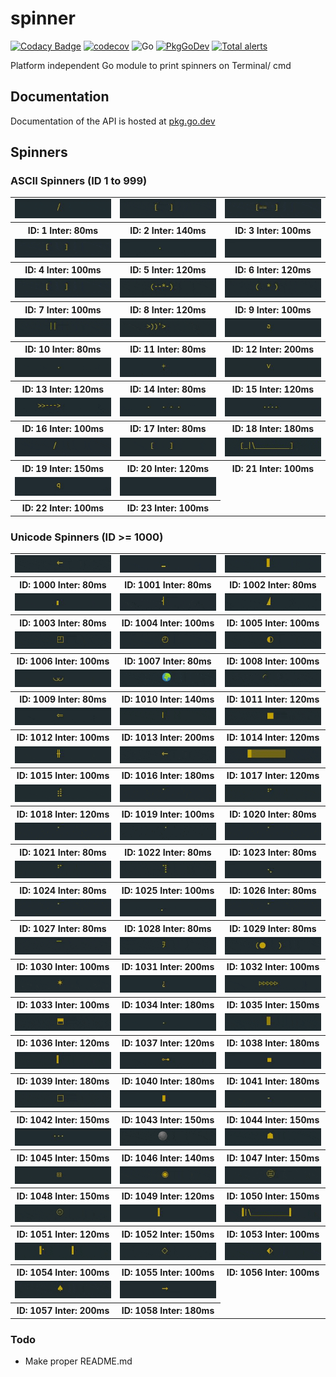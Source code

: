 # spinner

[![Codacy Badge](https://api.codacy.com/project/badge/Grade/c0c8fe5903194ebcbe781a8c3966d249)](https://app.codacy.com/manual/yashhanda7/spinner?utm_source=github.com&utm_medium=referral&utm_content=Yash-Handa/spinner&utm_campaign=Badge_Grade_Dashboard)
[![codecov](https://codecov.io/gh/Yash-Handa/spinner/branch/master/graph/badge.svg)](https://codecov.io/gh/Yash-Handa/spinner)
![Go](https://github.com/Yash-Handa/spinner/workflows/Go/badge.svg)
[![PkgGoDev](https://pkg.go.dev/badge/github.com/Yash-Handa/spinner)](https://pkg.go.dev/github.com/Yash-Handa/spinner)
[![Total alerts](https://img.shields.io/lgtm/alerts/g/Yash-Handa/spinner.svg?logo=lgtm&logoWidth=18)](https://lgtm.com/projects/g/Yash-Handa/spinner/alerts/)

Platform independent Go module to print spinners on Terminal/ cmd

## Documentation

Documentation of the API is hosted at [pkg.go.dev](https://pkg.go.dev/github.com/Yash-Handa/spinner)

## Spinners

### ASCII Spinners (ID 1 to 999)

<table>
  <tr>
    <td><img src="/.github/gifs/1-80.gif" alt="ID: 1 Inter: 80ms"></td>
    <td><img src="/.github/gifs/2-140.gif" alt="ID: 2 Inter: 140ms"></td>
    <td><img src="/.github/gifs/3-100.gif" alt="ID: 3 Inter: 100ms"></td>
  </tr>
  <tr>
    <th>ID: 1 Inter: 80ms</th>
    <th>ID: 2 Inter: 140ms</th>
    <th>ID: 3 Inter: 100ms</th>
  </tr>
  <tr>
    <td><img src="/.github/gifs/4-100.gif" alt="ID: 4 Inter: 100ms"></td>
    <td><img src="/.github/gifs/5-120.gif" alt="ID: 5 Inter: 120ms"></td>
    <td><img src="/.github/gifs/6-120.gif" alt="ID: 6 Inter: 120ms"></td>
  </tr>
  <tr>
    <th>ID: 4 Inter: 100ms</th>
    <th>ID: 5 Inter: 120ms</th>
    <th>ID: 6 Inter: 120ms</th>
  </tr>
  <tr>
    <td><img src="/.github/gifs/7-100.gif" alt="ID: 7 Inter: 100ms"></td>
    <td><img src="/.github/gifs/8-120.gif" alt="ID: 8 Inter: 120ms"></td>
    <td><img src="/.github/gifs/9-100.gif" alt="ID: 9 Inter: 100ms"></td>
  </tr>
  <tr>
    <th>ID: 7 Inter: 100ms</th>
    <th>ID: 8 Inter: 120ms</th>
    <th>ID: 9 Inter: 100ms</th>
  </tr>
  <tr>
    <td><img src="/.github/gifs/10-80.gif" alt="ID: 10 Inter: 80ms"></td>
    <td><img src="/.github/gifs/11-80.gif" alt="ID: 11 Inter: 80ms"></td>
    <td><img src="/.github/gifs/12-200.gif" alt="ID: 12 Inter: 200ms"></td>
  </tr>
  <tr>
    <th>ID: 10 Inter: 80ms</th>
    <th>ID: 11 Inter: 80ms</th>
    <th>ID: 12 Inter: 200ms</th>
  </tr>
  <tr>
    <td><img src="/.github/gifs/13-120.gif" alt="ID: 13 Inter: 120ms"></td>
    <td><img src="/.github/gifs/14-80.gif" alt="ID: 14 Inter: 80ms"></td>
    <td><img src="/.github/gifs/15-120.gif" alt="ID: 15 Inter: 120ms"></td>
  </tr>
  <tr>
    <th>ID: 13 Inter: 120ms</th>
    <th>ID: 14 Inter: 80ms</th>
    <th>ID: 15 Inter: 120ms</th>
  </tr>
  <tr>
    <td><img src="/.github/gifs/16-100.gif" alt="ID: 16 Inter: 100ms"></td>
    <td><img src="/.github/gifs/17-80.gif" alt="ID: 17 Inter: 80ms"></td>
    <td><img src="/.github/gifs/18-180.gif" alt="ID: 18 Inter: 180ms"></td>
  </tr>
  <tr>
    <th>ID: 16 Inter: 100ms</th>
    <th>ID: 17 Inter: 80ms</th>
    <th>ID: 18 Inter: 180ms</th>
  </tr>
  <tr>
    <td><img src="/.github/gifs/19-150.gif" alt="ID: 19 Inter: 150ms"></td>
    <td><img src="/.github/gifs/20-120.gif" alt="ID: 20 Inter: 120ms"></td>
    <td><img src="/.github/gifs/21-100.gif" alt="ID: 21 Inter: 100ms"></td>
  </tr>
  <tr>
    <th>ID: 19 Inter: 150ms</th>
    <th>ID: 20 Inter: 120ms</th>
    <th>ID: 21 Inter: 100ms</th>
  </tr>
  <tr>
    <td><img src="/.github/gifs/22-100.gif" alt="ID: 22 Inter: 100ms"></td>
    <td><img src="/.github/gifs/23-100.gif" alt="ID: 23 Inter: 100ms"></td>
  </tr>
  <tr>
    <th>ID: 22 Inter: 100ms</th>
    <th>ID: 23 Inter: 100ms</th>
  </tr>
</table>

### Unicode Spinners (ID >= 1000)

<table>
  <tr>
    <td><img src="/.github/gifs/1000-80.gif" alt="ID: 1000 Inter: 80ms"></td>
    <td><img src="/.github/gifs/1001-80.gif" alt="ID: 1001 Inter: 80ms"></td>
    <td><img src="/.github/gifs/1002-80.gif" alt="ID: 1002 Inter: 80ms"></td>
  </tr>
  <tr>
    <th>ID: 1000 Inter: 80ms</th>
    <th>ID: 1001 Inter: 80ms</th>
    <th>ID: 1002 Inter: 80ms</th>
  </tr>
  <tr>
    <td><img src="/.github/gifs/1003-80.gif" alt="ID: 1003 Inter: 80ms"></td>
    <td><img src="/.github/gifs/1004-100.gif" alt="ID: 1004 Inter: 100ms"></td>
    <td><img src="/.github/gifs/1005-100.gif" alt="ID: 1005 Inter: 100ms"></td>
  </tr>
  <tr>
    <th>ID: 1003 Inter: 80ms</th>
    <th>ID: 1004 Inter: 100ms</th>
    <th>ID: 1005 Inter: 100ms</th>
  </tr>
  <tr>
    <td><img src="/.github/gifs/1006-100.gif" alt="ID: 1006 Inter: 100ms"></td>
    <td><img src="/.github/gifs/1007-80.gif" alt="ID: 1007 Inter: 80ms"></td>
    <td><img src="/.github/gifs/1008-100.gif" alt="ID: 1008 Inter: 100ms"></td>
  </tr>
  <tr>
    <th>ID: 1006 Inter: 100ms</th>
    <th>ID: 1007 Inter: 80ms</th>
    <th>ID: 1008 Inter: 100ms</th>
  </tr>
  <tr>
    <td><img src="/.github/gifs/1009-80.gif" alt="ID: 1009 Inter: 80ms"></td>
    <td><img src="/.github/gifs/1010-140.gif" alt="ID: 1010 Inter: 140ms"></td>
    <td><img src="/.github/gifs/1011-120.gif" alt="ID: 1011 Inter: 120ms"></td>
  </tr>
  <tr>
    <th>ID: 1009 Inter: 80ms</th>
    <th>ID: 1010 Inter: 140ms</th>
    <th>ID: 1011 Inter: 120ms</th>
  </tr>
  <tr>
    <td><img src="/.github/gifs/1012-100.gif" alt="ID: 1012 Inter: 100ms"></td>
    <td><img src="/.github/gifs/1013-200.gif" alt="ID: 1013 Inter: 200ms"></td>
    <td><img src="/.github/gifs/1014-120.gif" alt="ID: 1014 Inter: 120ms"></td>
  </tr>
  <tr>
    <th>ID: 1012 Inter: 100ms</th>
    <th>ID: 1013 Inter: 200ms</th>
    <th>ID: 1014 Inter: 120ms</th>
  </tr>
  <tr>
    <td><img src="/.github/gifs/1015-100.gif" alt="ID: 1015 Inter: 100ms"></td>
    <td><img src="/.github/gifs/1016-180.gif" alt="ID: 1016 Inter: 180ms"></td>
    <td><img src="/.github/gifs/1017-120.gif" alt="ID: 1017 Inter: 120ms"></td>
  </tr>
  <tr>
    <th>ID: 1015 Inter: 100ms</th>
    <th>ID: 1016 Inter: 180ms</th>
    <th>ID: 1017 Inter: 120ms</th>
  </tr>
  <tr>
    <td><img src="/.github/gifs/1018-120.gif" alt="ID: 1018 Inter: 120ms"></td>
    <td><img src="/.github/gifs/1019-100.gif" alt="ID: 1019 Inter: 100ms"></td>
    <td><img src="/.github/gifs/1020-80.gif" alt="ID: 1020 Inter: 80ms"></td>
  </tr>
  <tr>
    <th>ID: 1018 Inter: 120ms</th>
    <th>ID: 1019 Inter: 100ms</th>
    <th>ID: 1020 Inter: 80ms</th>
  </tr>
  <tr>
    <td><img src="/.github/gifs/1021-80.gif" alt="ID: 1021 Inter: 80ms"></td>
    <td><img src="/.github/gifs/1022-80.gif" alt="ID: 1022 Inter: 80ms"></td>
    <td><img src="/.github/gifs/1023-80.gif" alt="ID: 1023 Inter: 80ms"></td>
  </tr>
  <tr>
    <th>ID: 1021 Inter: 80ms</th>
    <th>ID: 1022 Inter: 80ms</th>
    <th>ID: 1023 Inter: 80ms</th>
  </tr>
  <tr>
    <td><img src="/.github/gifs/1024-80.gif" alt="ID: 1024 Inter: 80ms"></td>
    <td><img src="/.github/gifs/1025-100.gif" alt="ID: 1025 Inter: 100ms"></td>
    <td><img src="/.github/gifs/1026-80.gif" alt="ID: 1026 Inter: 80ms"></td>
  </tr>
  <tr>
    <th>ID: 1024 Inter: 80ms</th>
    <th>ID: 1025 Inter: 100ms</th>
    <th>ID: 1026 Inter: 80ms</th>
  </tr>
  <tr>
    <td><img src="/.github/gifs/1027-80.gif" alt="ID: 1027 Inter: 80ms"></td>
    <td><img src="/.github/gifs/1028-80.gif" alt="ID: 1028 Inter: 80ms"></td>
    <td><img src="/.github/gifs/1029-80.gif" alt="ID: 1029 Inter: 80ms"></td>
  </tr>
  <tr>
    <th>ID: 1027 Inter: 80ms</th>
    <th>ID: 1028 Inter: 80ms</th>
    <th>ID: 1029 Inter: 80ms</th>
  </tr>
  <tr>
    <td><img src="/.github/gifs/1030-100.gif" alt="ID: 1030 Inter: 100ms"></td>
    <td><img src="/.github/gifs/1031-200.gif" alt="ID: 1031 Inter: 200ms"></td>
    <td><img src="/.github/gifs/1032-100.gif" alt="ID: 1032 Inter: 100ms"></td>
  </tr>
  <tr>
    <th>ID: 1030 Inter: 100ms</th>
    <th>ID: 1031 Inter: 200ms</th>
    <th>ID: 1032 Inter: 100ms</th>
  </tr>
  <tr>
    <td><img src="/.github/gifs/1033-100.gif" alt="ID: 1033 Inter: 100ms"></td>
    <td><img src="/.github/gifs/1034-180.gif" alt="ID: 1034 Inter: 180ms"></td>
    <td><img src="/.github/gifs/1035-150.gif" alt="ID: 1035 Inter: 150ms"></td>
  </tr>
  <tr>
    <th>ID: 1033 Inter: 100ms</th>
    <th>ID: 1034 Inter: 180ms</th>
    <th>ID: 1035 Inter: 150ms</th>
  </tr>
  <tr>
    <td><img src="/.github/gifs/1036-120.gif" alt="ID: 1036 Inter: 120ms"></td>
    <td><img src="/.github/gifs/1037-120.gif" alt="ID: 1037 Inter: 120ms"></td>
    <td><img src="/.github/gifs/1038-180.gif" alt="ID: 1038 Inter: 180ms"></td>
  </tr>
  <tr>
    <th>ID: 1036 Inter: 120ms</th>
    <th>ID: 1037 Inter: 120ms</th>
    <th>ID: 1038 Inter: 180ms</th>
  </tr>
  <tr>
    <td><img src="/.github/gifs/1039-180.gif" alt="ID: 1039 Inter: 180ms"></td>
    <td><img src="/.github/gifs/1040-180.gif" alt="ID: 1040 Inter: 180ms"></td>
    <td><img src="/.github/gifs/1041-180.gif" alt="ID: 1041 Inter: 180ms"></td>
  </tr>
  <tr>
    <th>ID: 1039 Inter: 180ms</th>
    <th>ID: 1040 Inter: 180ms</th>
    <th>ID: 1041 Inter: 180ms</th>
  </tr>
  <tr>
    <td><img src="/.github/gifs/1042-150.gif" alt="ID: 1042 Inter: 150ms"></td>
    <td><img src="/.github/gifs/1043-150.gif" alt="ID: 1043 Inter: 150ms"></td>
    <td><img src="/.github/gifs/1044-150.gif" alt="ID: 1044 Inter: 150ms"></td>
  </tr>
  <tr>
    <th>ID: 1042 Inter: 150ms</th>
    <th>ID: 1043 Inter: 150ms</th>
    <th>ID: 1044 Inter: 150ms</th>
  </tr>
  <tr>
    <td><img src="/.github/gifs/1045-150.gif" alt="ID: 1045 Inter: 150ms"></td>
    <td><img src="/.github/gifs/1046-140.gif" alt="ID: 1046 Inter: 140ms"></td>
    <td><img src="/.github/gifs/1047-150.gif" alt="ID: 1047 Inter: 150ms"></td>
  </tr>
  <tr>
    <th>ID: 1045 Inter: 150ms</th>
    <th>ID: 1046 Inter: 140ms</th>
    <th>ID: 1047 Inter: 150ms</th>
  </tr>
  <tr>
    <td><img src="/.github/gifs/1048-150.gif" alt="ID: 1048 Inter: 150ms"></td>
    <td><img src="/.github/gifs/1049-120.gif" alt="ID: 1049 Inter: 120ms"></td>
    <td><img src="/.github/gifs/1050-150.gif" alt="ID: 1050 Inter: 150ms"></td>
  </tr>
  <tr>
    <th>ID: 1048 Inter: 150ms</th>
    <th>ID: 1049 Inter: 120ms</th>
    <th>ID: 1050 Inter: 150ms</th>
  </tr>
  <tr>
    <td><img src="/.github/gifs/1051-120.gif" alt="ID: 1051 Inter: 120ms"></td>
    <td><img src="/.github/gifs/1052-150.gif" alt="ID: 1052 Inter: 150ms"></td>
    <td><img src="/.github/gifs/1053-100.gif" alt="ID: 1053 Inter: 100ms"></td>
  </tr>
  <tr>
    <th>ID: 1051 Inter: 120ms</th>
    <th>ID: 1052 Inter: 150ms</th>
    <th>ID: 1053 Inter: 100ms</th>
  </tr>
  <tr>
    <td><img src="/.github/gifs/1054-100.gif" alt="ID: 1054 Inter: 100ms"></td>
    <td><img src="/.github/gifs/1055-100.gif" alt="ID: 1055 Inter: 100ms"></td>
    <td><img src="/.github/gifs/1056-100.gif" alt="ID: 1056 Inter: 100ms"></td>
  </tr>
  <tr>
    <th>ID: 1054 Inter: 100ms</th>
    <th>ID: 1055 Inter: 100ms</th>
    <th>ID: 1056 Inter: 100ms</th>
  </tr>
  <tr>
    <td><img src="/.github/gifs/1057-200.gif" alt="ID: 1057 Inter: 200ms"></td>
    <td><img src="/.github/gifs/1058-180.gif" alt="ID: 1058 Inter: 180ms"></td>
  </tr>
  <tr>
    <th>ID: 1057 Inter: 200ms</th>
    <th>ID: 1058 Inter: 180ms</th>
  </tr>
</table>

### Todo

- Make proper README.md
